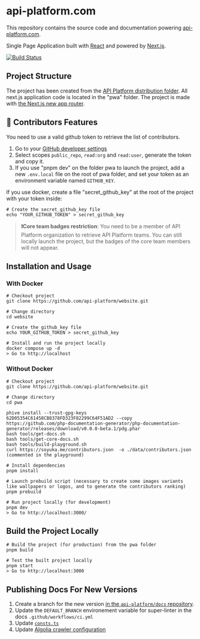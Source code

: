 # api-platform.com

This repository contains the source code and documentation powering [api-platform.com](https://api-platform.com/).

Single Page Application built with [React](https://facebook.github.io/react/) and powered by [Next.js](https://nextjs.org/).

[![Build Status](https://travis-ci.org/api-platform/website.svg?branch=main)](https://travis-ci.org/api-platform/website)

## Project Structure

The project has been created from the [API Platform distribution folder](https://api-platform.com/docs/distribution/#installing-the-framework). All next.js application code is located in the "pwa" folder. The project is made with [the Next.js new app router](https://nextjs.org/docs/app).

## 🤝 Contributors Features

You need to use a valid github token to retrieve the list of contributors.

1. Go to your [GitHub developer settings](https://github.com/settings/tokens)
2. Select scopes `public_repo`, `read:org` and `read:user`, generate the token and copy it.
3. If you use "pnpm dev" on the folder pwa to launch the project, add a new `.env.local` file on the root of pwa folder, and set your token as an environment variable named `GITHUB_KEY`. 

If you use docker, create a file "secret_github_key" at the root of the project with your token inside:

```console
# Create the secret_github_key file
echo "YOUR_GITHUB_TOKEN" > secret_github_key
```

> **❗Core team badges restriction**: You need to be a member of API Platform organization to retrieve API Platform teams. You can still locally launch the project, but the badges of the core team members will not appear.

## Installation and Usage

### With Docker

```console
# Checkout project
git clone https://github.com/api-platform/website.git

# Change directory
cd website

# Create the github_key file
echo YOUR_GITHUB_TOKEN > secret_github_key

# Install and run the project locally
docker compose up -d
> Go to http://localhost
```

### Without Docker

```console
# Checkout project
git clone https://github.com/api-platform/website.git

# Change directory
cd pwa

phive install --trust-gpg-keys 62D05354C61458CB8378FD323F82299C64F51AD2 --copy https://github.com/php-documentation-generator/php-documentation-generator/releases/download/v0.0.0-beta.1/pdg.phar
bash tools/get-docs.sh
bash tools/get-core-docs.sh
bash tools/build-playground.sh
curl https://soyuka.me/contributors.json  -o ./data/contributors.json (commented in the playground)

# Install dependencies
pnpm install

# Launch prebuild script (necessary to create some images variants like wallpapers or logos, and to generate the contributors ranking)
pnpm prebuild

# Run project locally (for development)
pnpm dev
> Go to http://localhost:3000/
```

## Build the Project Locally

<!--
### With Docker

```console

# TO COMPLETE

```


### Without Docker

-->

```console
# Build the project (for production) from the pwa folder
pnpm build

# Test the built project locally
pnpm start
> Go to http://localhost:3000
```

## Publishing Docs For New Versions

1. Create a branch for the new version [in the `api-platform/docs` repository](https://github.com/api-platform/docs).
2. Update the `DEFAULT_BRANCH` environement variable for super-linter in the docs `.github/workflows/ci.yml`
3. Update [`consts.ts`](./pwa/consts.ts)
4. Update [Algolia crawler configuration](https://crawler.algolia.com/admin/crawlers/23316da5-88e8-4a30-ab16-d5ec5bd9133f/configuration/edit)
